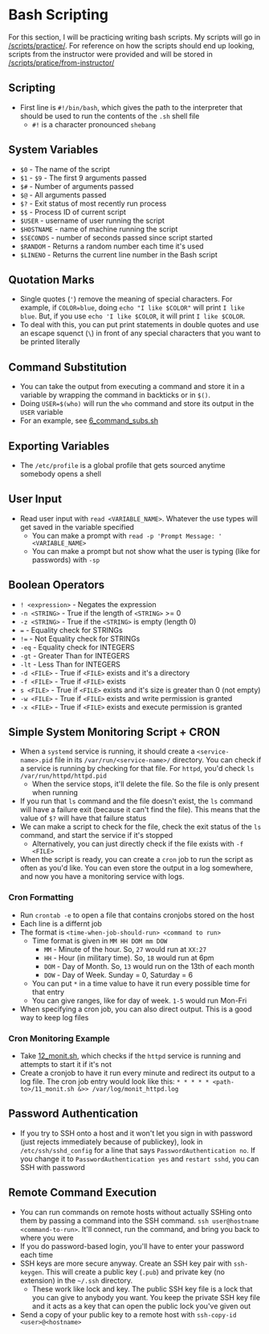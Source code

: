 # Bash Scripting

For this section, I will be practicing writing bash scripts. My scripts will go in [/scripts/practice/](../scripts/practice/). For reference on how the scripts should end up looking, scripts from the instructor were provided and will be stored in [/scripts/pratice/from-instructor/](../scripts/practice/from-instructor/)

## Scripting

- First line is `#!/bin/bash`, which gives the path to the interpreter that should be used to run the contents of the `.sh` shell file
  - `#!` is a character pronounced `shebang`

## System Variables

- `$0` - The name of the script
- `$1` - `$9` - The first 9 arguments passed 
- `$#` - Number of arguments passed
- `$@` - All arguments passed
- `$?` - Exit status of most recently run process
- `$$` - Process ID of current script
- `$USER` - username of user running the script
- `$HOSTNAME` - name of machine running the script
- `$SECONDS` - number of seconds passed since script started
- `$RANDOM` - Returns a random number each time it's used
- `$LINENO` - Returns the current line number in the Bash script

## Quotation Marks

- Single quotes (`'`) remove the meaning of special characters. For example, if `COLOR=blue`, doing `echo "I like $COLOR"` will print `I like blue`. But, if you use `echo 'I like $COLOR`, it will print `I like $COLOR`. 
- To deal with this, you can put print statements in double quotes and use an escape squenct (`\`) in front of any special characters that you want to be printed literally

## Command Substitution

- You can take the output from executing a command and store it in a variable by wrapping the command in backticks or in `$()`.
- Doing `USER=$(who)` will run the `who` command and store its output in the `USER` variable
- For an example, see [6_command_subs.sh](../scripts/practice/from-instructor/6_command_subs.sh)

## Exporting Variables

- The `/etc/profile` is a global profile that gets sourced anytime somebody opens a shell

## User Input

- Read user input with `read <VARIABLE_NAME>`. Whatever the use types will get saved in the variable specified
  - You can make a prompt with `read -p 'Prompt Message: ' <VARIABLE_NAME>`
  - You can make a prompt but not show what the user is typing (like for passwords) with `-sp`

## Boolean Operators

- `! <expression>` - Negates the expression
- `-n <STRING>` - True if the length of `<STRING>` >= 0
- `-z <STRING>` - True if the `<STRING>` is empty (length 0)
- `=` - Equality check for STRINGs
- `!=` - Not Equality check for STRINGs
- `-eq` - Equality check for INTEGERS
- `-gt` - Greater Than for INTEGERS
- `-lt` - Less Than for INTEGERS
- `-d <FILE>` - True if `<FILE>` exists and it's a directory
- `-f <FILE>` - True if `<FILE>` exists
- `s <FILE>` - True if `<FILE>` exists and it's size is greater than 0 (not empty)
- `-w <FILE>` - True if `<FILE>` exists and write permission is granted
- `-x <FILE>` - True if `<FILE>` exists and execute permission is granted

## Simple System Monitoring Script + CRON

- When a `systemd` service is running, it should create a `<service-name>.pid` file in its `/var/run/<service-name>/` directory. You can check if a service is running by checking for that file. For `httpd`, you'd check `ls /var/run/httpd/httpd.pid`
  - When the service stops, it'll delete the file. So the file is only present when running
- If you run that `ls` command and the file doesn't exist, the `ls` command will have a failure exit (because it can't find the file). This means that the value of `$?` will have that failure status
- We can make a script to check for the file, check the exit status of the `ls` command, and start the service if it's stopped
  - Alternatively, you can just directly check if the file exists with `-f <FILE>`
- When the script is ready, you can create a `cron` job to run the script as often as you'd like. You can even store the output in a log somewhere, and now you have a monitoring service with logs.

### Cron Formatting

- Run `crontab -e` to open a file that contains cronjobs stored on the host
- Each line is a differnt job
- The format is `<time-when-job-should-run> <command to run>`
  - Time format is given in `MM HH DOM mm DOW`
    - `MM` - Minute of the hour. So, `27` would run at `XX:27`
    - `HH` - Hour (in military time). So, `18` would run at 6pm
    - `DOM` - Day of Month. So, `13` would run on the 13th of each month
    - `DOW` - Day of Week. Sunday = 0, Saturday = 6
  - You can put `*` in a time value to have it run every possible time for that entry
  - You can give ranges, like for day of week. `1-5` would run Mon-Fri
- When specifying a cron job, you can also direct output. This is a good way to keep log files

### Cron Monitoring Example

- Take [12_monit.sh](../scripts/practice/from-instructor/12_monit.sh), which checks if the `httpd` service is running and attempts to start it if it's not
- Create a cronjob to have it run every minute and redirect its output to a log file. The cron job entry would look like this: `* * * * * <path-to>/11_monit.sh &>> /var/log/monit_httpd.log`

## Password Authentication

- If you try to SSH onto a host and it won't let you sign in with password (just rejects immediately because of publickey), look in `/etc/ssh/sshd_config` for a line that says `PasswordAuthentication no`. If you change it to `PasswordAuthentication yes` and `restart sshd`, you can SSH with password

## Remote Command Execution

- You can run commands on remote hosts without actually SSHing onto them by passing a command into the SSH command. `ssh user@hostname <command-to-run>`. It'll connect, run the command, and bring you back to where you were
- If you do password-based login, you'll have to enter your password each time
- SSH keys are more secure anyway. Create an SSH key pair with `ssh-keygen`. This will create a public key (`.pub`) and private key (no extension) in the `~/.ssh` directory.
  - These work like lock and key. The public SSH key file is a lock that you can give to anybody you want. You keep the private SSH key file and it acts as a key that can open the public lock you've given out
- Send a copy of your public key to a remote host with `ssh-copy-id <user>@<hostname>`
